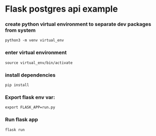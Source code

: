 # Flask postgres api example

### create python virtual environment to separate dev packages from system
```
python3 -m venv virtual_env
```

### enter virtual environment
```
source virtual_env/bin/activate
```

### install dependencies
```
pip install
```


### Export flask env var:
```
export FLASK_APP=run.py
```

### Run flask app
```
flask run
```